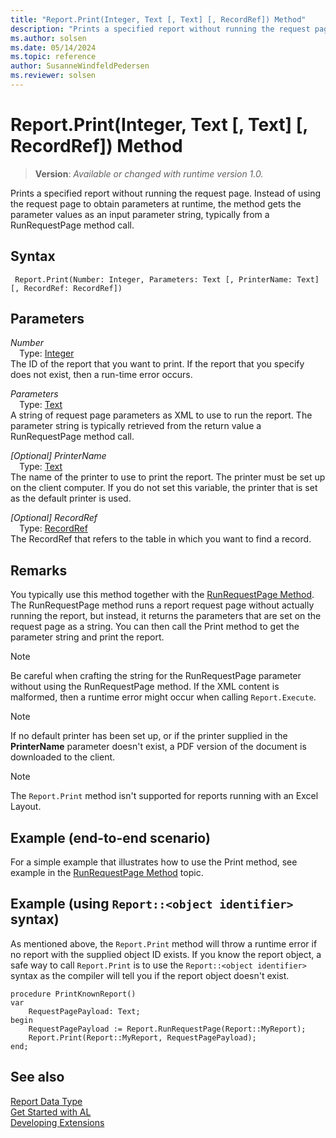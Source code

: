 ```yaml
---
title: "Report.Print(Integer, Text [, Text] [, RecordRef]) Method"
description: "Prints a specified report without running the request page."
ms.author: solsen
ms.date: 05/14/2024
ms.topic: reference
author: SusanneWindfeldPedersen
ms.reviewer: solsen
---
```

[//]: # (START>DO_NOT_EDIT)
[//]: # (IMPORTANT:Do not edit any of the content between here and the END>DO_NOT_EDIT.)
[//]: # (Any modifications should be made in the .xml files in the ModernDev repo.)
# Report.Print(Integer, Text [, Text] [, RecordRef]) Method
> **Version**: _Available or changed with runtime version 1.0._

Prints a specified report without running the request page. Instead of using the request page to obtain parameters at runtime, the method gets the parameter values as an input parameter string, typically from a RunRequestPage method call.


## Syntax
```AL
 Report.Print(Number: Integer, Parameters: Text [, PrinterName: Text] [, RecordRef: RecordRef])
```
## Parameters
*Number*  
&emsp;Type: [Integer](../integer/integer-data-type.md)  
The ID of the report that you want to print. If the report that you specify does not exist, then a run-time error occurs.  

*Parameters*  
&emsp;Type: [Text](../text/text-data-type.md)  
A string of request page parameters as XML to use to run the report. The parameter string is typically retrieved from the return value a RunRequestPage method call.  

*[Optional] PrinterName*  
&emsp;Type: [Text](../text/text-data-type.md)  
The name of the printer to use to print the report. The printer must be set up on the client computer. If you do not set this variable, the printer that is set as the default printer is used.  

*[Optional] RecordRef*  
&emsp;Type: [RecordRef](../recordref/recordref-data-type.md)  
The RecordRef that refers to the table in which you want to find a record.  



[//]: # (IMPORTANT: END>DO_NOT_EDIT)

## Remarks  
You typically use this method together with the [RunRequestPage Method](../../methods-auto/report/report-runrequestpage-method.md). The RunRequestPage method runs a report request page without actually running the report, but instead, it returns the parameters that are set on the request page as a string. You can then call the Print method to get the parameter string and print the report.  

> [!NOTE]  
> Be careful when crafting the string for the RunRequestPage parameter without using the RunRequestPage method. If the XML content is malformed, then a runtime error might occur when calling `Report.Execute`. 

> [!NOTE]  
> If no default printer has been set up, or if the printer supplied in the **PrinterName** parameter doesn't exist, a PDF version of the document is downloaded to the client.  

> [!NOTE]  
> The `Report.Print` method isn't supported for reports running with an Excel Layout.


## Example (end-to-end scenario)
For a simple example that illustrates how to use the Print method, see example in the [RunRequestPage Method](../../methods-auto/report/report-runrequestpage-method.md) topic. 

## Example (using `Report::<object identifier>` syntax)
As mentioned above, the `Report.Print` method will throw a runtime error if no report with the supplied object ID exists. If you know the report object, a safe way to call `Report.Print` is to use the `Report::<object identifier>` syntax as the compiler will tell you if the report object doesn't exist.  

```AL
procedure PrintKnownReport()
var
    RequestPagePayload: Text;
begin
    RequestPagePayload := Report.RunRequestPage(Report::MyReport);
    Report.Print(Report::MyReport, RequestPagePayload);
end;
```

## See also
[Report Data Type](report-data-type.md)  
[Get Started with AL](../../devenv-get-started.md)  
[Developing Extensions](../../devenv-dev-overview.md)
